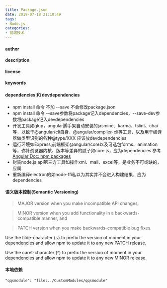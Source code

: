 ```yaml
---
title: Package.json
date: 2019-07-18 21:10:49
tags:
- Node.js
categories: 
- 前端技术
---
```

#### author
#### description
#### license
#### keywords
#### dependencies 和 devdependencies
+ npm install 命令 不加 --save 不会修改package.json
+ npm install 命令 --save参数将package记入dependencies，--save-dev参数将package记入devdependencies
+ 开发工具如glup，angular脚手架自动安装的jasmine、karma、tslint、chai等，以致于@angular/cli自身，@angular/compiler-cli等工具，以及用于编译器做类型识别的各种@type/XXX 应该放devdependencies
+ 运行环境如Express,前端框架@angular/core以及可选包forms、animation等，弥补浏览器内核、版本等差异的腻子如core.js，应为dependencies 参考[Angular Doc: npm packages](https://angular.cn/guide/npm-packages)
+ 封装node.js api第三方工具如操作xml、mail、excel等，是业务不可或缺的，应属
+ 重新编译electron的如node-ffi私以为其实并不会进入构建结果，应为dependencies
#### 语义版本控制(Semantic Versioning)
> MAJOR version when you make incompatible API changes,

> MINOR version when you add functionality in a backwards-compatible manner, and

>PATCH version when you make backwards-compatible bug fixes.

Use the tilde-character (~) to prefix the version of moment in your dependencies and allow npm to update it to any new PATCH release.

Use the caret-character (^) to prefix the version of moment in your dependencies and allow npm to update it to any new MINOR release.

#### 本地依赖
```
"qqsmodule": "file:../CustomModules/qqsmodule"
```